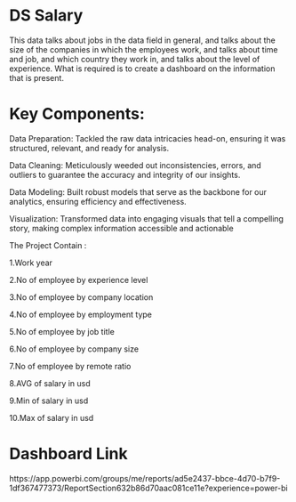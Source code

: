# DS Salary
This data talks about jobs in the data field in general, and talks about the size of the companies in which the employees work, and talks about time and job, and which country they work in, and talks about the level of experience. What is required is to create a dashboard on the information that is present.

<h1>Key Components:</h1>

Data Preparation: Tackled the raw data intricacies head-on, ensuring it was structured, relevant, and ready for analysis.

Data Cleaning: Meticulously weeded out inconsistencies, errors, and outliers to guarantee the accuracy and integrity of our insights.

Data Modeling: Built robust models that serve as the backbone for our analytics, ensuring efficiency and effectiveness.

Visualization: Transformed data into engaging visuals that tell a compelling story, making complex information accessible and actionable

The Project Contain :

1.Work year

2.No of employee by experience level

3.No of employee by company location 

4.No of employee by employment type

5.No of employee by job title 

6.No of employee by company size

7.No of employee by remote ratio

8.AVG of salary in usd

9.Min of salary in usd 

10.Max of salary in usd

<h1>Dashboard Link</h1>
https://app.powerbi.com/groups/me/reports/ad5e2437-bbce-4d70-b7f9-1df367477373/ReportSection632b86d70aac081ce11e?experience=power-bi

